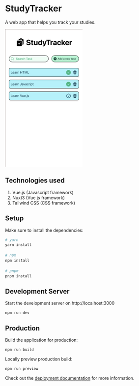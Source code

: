 # StudyTracker

A web app that helps you track your studies.

<img src="docs/images/screenshot.png" alt="Screenshot" width="50%">

## Technologies used

1. Vue.js (Javascript framework)
2. Nuxt3 (Vue.js framework)
3. Tailwind CSS (CSS framework)

## Setup

Make sure to install the dependencies:

```bash
# yarn
yarn install

# npm
npm install

# pnpm
pnpm install
```

## Development Server

Start the development server on http://localhost:3000

```bash
npm run dev
```

## Production

Build the application for production:

```bash
npm run build
```

Locally preview production build:

```bash
npm run preview
```

Check out the [deployment documentation](https://nuxt.com/docs/getting-started/deployment) for more information.
